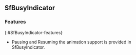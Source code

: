 ## SfBusyIndicator

### Features
{:#SfBusyIndicator-features} 

* Pausing and Resuming the animation support is provided in SfBusyIndicator.
